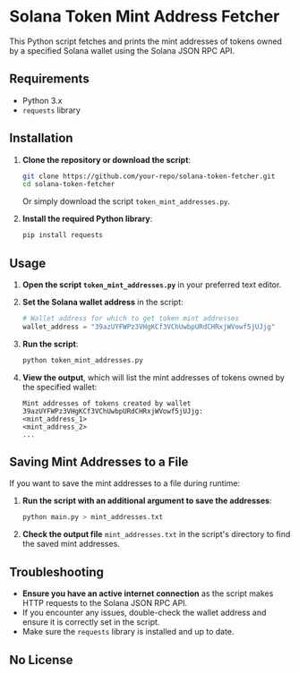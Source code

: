 # Solana Token Mint Address Fetcher

This Python script fetches and prints the mint addresses of tokens owned by a specified Solana wallet using the Solana JSON RPC API.

## Requirements

- Python 3.x
- `requests` library

## Installation

1. **Clone the repository or download the script**:

    ```sh
    git clone https://github.com/your-repo/solana-token-fetcher.git
    cd solana-token-fetcher
    ```

    Or simply download the script `token_mint_addresses.py`.

2. **Install the required Python library**:

    ```sh
    pip install requests
    ```

## Usage

1. **Open the script `token_mint_addresses.py`** in your preferred text editor.

2. **Set the Solana wallet address** in the script:

    ```python
    # Wallet address for which to get token mint addresses
    wallet_address = "39azUYFWPz3VHgKCf3VChUwbpURdCHRxjWVowf5jUJjg"
    ```

3. **Run the script**:

    ```sh
    python token_mint_addresses.py
    ```

4. **View the output**, which will list the mint addresses of tokens owned by the specified wallet:

    ```plaintext
    Mint addresses of tokens created by wallet 39azUYFWPz3VHgKCf3VChUwbpURdCHRxjWVowf5jUJjg:
    <mint_address_1>
    <mint_address_2>
    ...
    ```

## Saving Mint Addresses to a File

If you want to save the mint addresses to a file during runtime:

1. **Run the script with an additional argument to save the addresses**:

    ```sh
    python main.py > mint_addresses.txt
    ```

2. **Check the output file** `mint_addresses.txt` in the script's directory to find the saved mint addresses.

## Troubleshooting

- **Ensure you have an active internet connection** as the script makes HTTP requests to the Solana JSON RPC API.
- If you encounter any issues, double-check the wallet address and ensure it is correctly set in the script.
- Make sure the `requests` library is installed and up to date.

## No License

